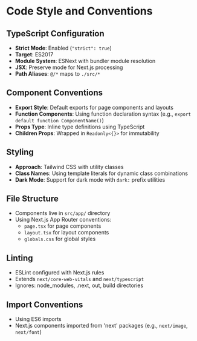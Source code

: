 # Code Style and Conventions

## TypeScript Configuration
- **Strict Mode**: Enabled (`"strict": true`)
- **Target**: ES2017
- **Module System**: ESNext with bundler module resolution
- **JSX**: Preserve mode for Next.js processing
- **Path Aliases**: `@/*` maps to `./src/*`

## Component Conventions
- **Export Style**: Default exports for page components and layouts
- **Function Components**: Using function declaration syntax (e.g., `export default function ComponentName()`)
- **Props Type**: Inline type definitions using TypeScript
- **Children Props**: Wrapped in `Readonly<{}>` for immutability

## Styling
- **Approach**: Tailwind CSS with utility classes
- **Class Names**: Using template literals for dynamic class combinations
- **Dark Mode**: Support for dark mode with `dark:` prefix utilities

## File Structure
- Components live in `src/app/` directory
- Using Next.js App Router conventions:
  - `page.tsx` for page components
  - `layout.tsx` for layout components
  - `globals.css` for global styles

## Linting
- ESLint configured with Next.js rules
- Extends `next/core-web-vitals` and `next/typescript`
- Ignores: node_modules, .next, out, build directories

## Import Conventions
- Using ES6 imports
- Next.js components imported from 'next' packages (e.g., `next/image`, `next/font`)